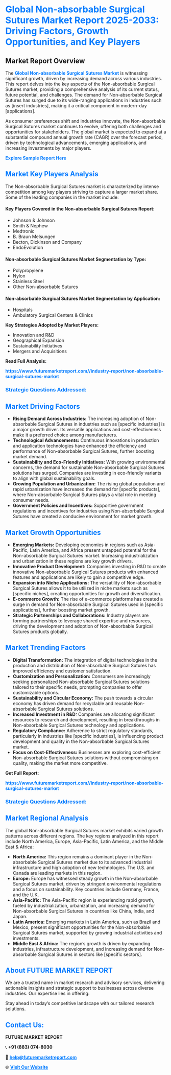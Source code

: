 <h1 style="color: #007BFF;">Global Non-absorbable Surgical Sutures Market Report 2025-2033: Driving Factors, Growth Opportunities, and Key Players</h1>

<section id="overview">
<h2>Market Report Overview</h2>
<p>The <a href="https://www.futuremarketreport.com//industry-report/non-absorbable-surgical-sutures-market" style="color: #007BFF; text-decoration: none;"><strong>Global Non-absorbable Surgical Sutures Market</strong></a> is witnessing significant growth, driven by increasing demand across various industries. This report delves into the key aspects of the Non-absorbable Surgical Sutures market, providing a comprehensive analysis of its current status, future potential, and challenges. The demand for Non-absorbable Surgical Sutures has surged due to its wide-ranging applications in industries such as [insert industries], making it a critical component in modern-day [applications].</p>
<p>As consumer preferences shift and industries innovate, the Non-absorbable Surgical Sutures market continues to evolve, offering both challenges and opportunities for stakeholders. The global market is expected to expand at a substantial compound annual growth rate (CAGR) over the forecast period, driven by technological advancements, emerging applications, and increasing investments by major players.</p>
</section>

<section id="overview">
<p><a href="https://www.futuremarketreport.com//request-sample/reportId=79855" style="color: #007BFF; text-decoration: none;"><strong>Explore Sample Report Here</strong></a></p>
</section>

<section id="key-players">
<h2 style="color: #007BFF;">Market Key Players Analysis</h2>
<p>The Non-absorbable Surgical Sutures market is characterized by intense competition among key players striving to capture a larger market share. Some of the leading companies in the market include:</p>
<h4>Key Players Covered in the Non-absorbable Surgical Sutures Report:</h4>
<ul><li>Johnson &amp; Johnson</li><li>Smith &amp; Nephew</li><li>Medtronic</li><li>B. Braun Melsungen</li><li>Becton, Dickinson and Company</li><li>EndoEvolution</li></ul>
<h4>Non-absorbable Surgical Sutures Market Segmentation by Type:</h4>
<ul><li>Polypropylene</li><li>Nylon</li><li>Stainless Steel</li><li>Other Non-absorbable Sutures</li></ul>

<h4>Non-absorbable Surgical Sutures Market Segmentation by Application:</h4>
<ul><li>Hospitals</li><li>Ambulatory Surgical Centers &amp; Clinics</li></ul>
<p><strong>Key Strategies Adopted by Market Players:</strong></p>
<ul>
<li>Innovation and R&D</li>
<li>Geographical Expansion</li>
<li>Sustainability Initiatives</li>
<li>Mergers and Acquisitions</li>
</ul>
</section>

<section>
<p><strong>Read Full Analysis: </strong></p><a href="https://www.futuremarketreport.com//industry-report/non-absorbable-surgical-sutures-market" style="color: #007BFF; text-decoration: none;"><strong>https://www.futuremarketreport.com//industry-report/non-absorbable-surgical-sutures-market</strong></a>
<h3 style="color: #007BFF;">Strategic Questions Addressed:</h3>
</section>

<section id="driving-factors">
<h2 style="color: #007BFF;">Market Driving Factors</h2>
<ul>
<li><strong>Rising Demand Across Industries:</strong> The increasing adoption of Non-absorbable Surgical Sutures in industries such as [specific industries] is a major growth driver. Its versatile applications and cost-effectiveness make it a preferred choice among manufacturers.</li>
<li><strong>Technological Advancements:</strong> Continuous innovations in production and application technologies have enhanced the efficiency and performance of Non-absorbable Surgical Sutures, further boosting market demand.</li>
<li><strong>Sustainability and Eco-Friendly Initiatives:</strong> With growing environmental concerns, the demand for sustainable Non-absorbable Surgical Sutures solutions has surged. Companies are investing in eco-friendly variants to align with global sustainability goals.</li>
<li><strong>Growing Population and Urbanization:</strong> The rising global population and rapid urbanization have increased the demand for [specific products], where Non-absorbable Surgical Sutures plays a vital role in meeting consumer needs.</li>
<li><strong>Government Policies and Incentives:</strong> Supportive government regulations and incentives for industries using Non-absorbable Surgical Sutures have created a conducive environment for market growth.</li>
</ul>
</section>

<section id="growth-opportunities">
<h2 style="color: #007BFF;">Market Growth Opportunities</h2>
<ul>
<li><strong>Emerging Markets:</strong> Developing economies in regions such as Asia-Pacific, Latin America, and Africa present untapped potential for the Non-absorbable Surgical Sutures market. Increasing industrialization and urbanization in these regions are key growth drivers.</li>
<li><strong>Innovative Product Development:</strong> Companies investing in R&D to create innovative Non-absorbable Surgical Sutures products with enhanced features and applications are likely to gain a competitive edge.</li>
<li><strong>Expansion into Niche Applications:</strong> The versatility of Non-absorbable Surgical Sutures allows it to be utilized in niche markets such as [specific niches], creating opportunities for growth and diversification.</li>
<li><strong>E-commerce Growth:</strong> The rise of e-commerce platforms has created a surge in demand for Non-absorbable Surgical Sutures used in [specific applications], further boosting market growth.</li>
<li><strong>Strategic Partnerships and Collaborations:</strong> Industry players are forming partnerships to leverage shared expertise and resources, driving the development and adoption of Non-absorbable Surgical Sutures products globally.</li>
</ul>
</section>

<section id="trending-factors">
<h2 style="color: #007BFF;">Market Trending Factors</h2>
<ul>
<li><strong>Digital Transformation:</strong> The integration of digital technologies in the production and distribution of Non-absorbable Surgical Sutures has improved efficiency and customer satisfaction.</li>
<li><strong>Customization and Personalization:</strong> Consumers are increasingly seeking personalized Non-absorbable Surgical Sutures solutions tailored to their specific needs, prompting companies to offer customizable options.</li>
<li><strong>Sustainability and Circular Economy:</strong> The push towards a circular economy has driven demand for recyclable and reusable Non-absorbable Surgical Sutures solutions.</li>
<li><strong>Increased Investment in R&D:</strong> Companies are allocating significant resources to research and development, resulting in breakthroughs in Non-absorbable Surgical Sutures technology and applications.</li>
<li><strong>Regulatory Compliance:</strong> Adherence to strict regulatory standards, particularly in industries like [specific industries], is influencing product development and quality in the Non-absorbable Surgical Sutures market.</li>
<li><strong>Focus on Cost-Effectiveness:</strong> Businesses are exploring cost-efficient Non-absorbable Surgical Sutures solutions without compromising on quality, making the market more competitive.</li>
</ul>
</section>

<section>
<p><strong>Get Full Report: </strong></p><a href="https://www.futuremarketreport.com//industry-report/non-absorbable-surgical-sutures-market" style="color: #007BFF; text-decoration: none;"><strong>https://www.futuremarketreport.com//industry-report/non-absorbable-surgical-sutures-market</strong></a>
<h3 style="color: #007BFF;">Strategic Questions Addressed:</h3>
</section>


<section id="regional-analysis">
<h2 style="color: #007BFF;">Market Regional Analysis</h2>
<p>The global Non-absorbable Surgical Sutures market exhibits varied growth patterns across different regions. The key regions analyzed in this report include North America, Europe, Asia-Pacific, Latin America, and the Middle East & Africa:</p>
<ul>
<li><strong>North America:</strong> This region remains a dominant player in the Non-absorbable Surgical Sutures market due to its advanced industrial infrastructure and high adoption of new technologies. The U.S. and Canada are leading markets in this region.</li>
<li><strong>Europe:</strong> Europe has witnessed steady growth in the Non-absorbable Surgical Sutures market, driven by stringent environmental regulations and a focus on sustainability. Key countries include Germany, France, and the U.K.</li>
<li><strong>Asia-Pacific:</strong> The Asia-Pacific region is experiencing rapid growth, fueled by industrialization, urbanization, and increasing demand for Non-absorbable Surgical Sutures in countries like China, India, and Japan.</li>
<li><strong>Latin America:</strong> Emerging markets in Latin America, such as Brazil and Mexico, present significant opportunities for the Non-absorbable Surgical Sutures market, supported by growing industrial activities and investments.</li>
<li><strong>Middle East & Africa:</strong> The region’s growth is driven by expanding industries, infrastructure development, and increasing demand for Non-absorbable Surgical Sutures in sectors like [specific sectors].</li>
</ul>
</section>

<footer>
<h2 style="color: #007BFF;">About FUTURE MARKET REPORT</h2>
<p>We are a trusted name in market research and advisory services, delivering actionable insights and strategic support to businesses across diverse industries. Our expertise lies in offering:</p>

<p>Stay ahead in today’s competitive landscape with our tailored research solutions.</p>

<h2 style="color: #007BFF;">Contact Us:</h2>
<p><strong>FUTURE MARKET REPORT</strong></p>
<p>📞 <strong>+91 (883) 074-8030</strong></p>
<p>📧 <strong><a href="mailto:help@futuremarketreport.com" style="color: #007BFF;">help@futuremarketreport.com</a></strong></p>
<p>🌐 <strong><a href="https://www.futuremarketreport.com/" style="color: #007BFF;">Visit Our Website</a></strong></p>
</footer>